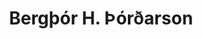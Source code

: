 ---
title: Bergþór H. Þórðarson
image: ''
category: urskurdarnefnd
description: Aðalmaður í úrskurðarnefnd
---